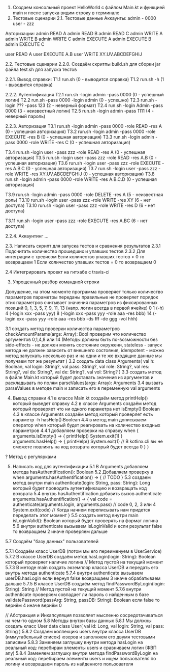 1. Создаем консольный проект HelloWorld с файлом Main.kt и функцией main
и после запуска видим строку в терминале
2. Тестовые сценарии
2.1. Тестовые данные
Аккаунты:
admin - 0000
user - zzz

Авторизации:
admin READ A
admin READ B
admin READ C
admin WRITE A
admin WRITE B
admin WRITE C
admin EXECUTE A
admin EXECUTE B
admin EXECUTE C

user READ A
user EXECUTE A.B
user WRITE XY.UV.ABCDEFGHIJ

2.2. Тестовые сценарии
2.2.0. Создаём скритпы
build.sh для сборки jar файла
test.sh для запуска тестов

2.2.1. Вывод справки:
T1.1 run.sh (0 - выводится справка)
T1.2 run.sh -h (1 - выводится справка)

2.2.2. Аутентификация
T2.1 run.sh -login admin -pass 0000 (0 - успешный логин)
T2.2 run.sh -pass 0000 -login admin (0 - успешно)
T2.3 run.sh -login ??? -pass 123 (2 - неверный формат)
T2.4 run.sh -login Admin -pass 0000 (3 - неизвестный логин)
T2.5 run.sh -login admin -pass 1111 (4 - неверный пароль)

2.2.3. Авторизация
T3.1 run.sh -login admin -pass 0000 -role READ -res A (0 - успешная авторизация)
T3.2 run.sh -login admin -pass 0000 -role EXECUTE -res B (0 - успешная авторизация)
T3.3 run.sh -login admin -pass 0000 -role WRITE -res C (0 - успешная авторизация)

T3.4 run.sh -login user -pass zzz -role READ -res A (0 - успешная авторизация)
T3.5 run.sh -login user -pass zzz -role READ -res A.B (0 - успешная авторизация)
T3.6 run.sh -login user -pass zzz -role EXECUTE -res A.B.C (0 - успешная авторизация)
T3.7 run.sh -login user -pass zzz -role WRITE -res XY.UV.ABCDEFGHIJ (0 - успешная авторизация)
T3.8 run.sh -login admin -pass 0000 -role WRITE -res A.B.C.D (0 - успешная авторизация)

T3.9 run.sh -login admin -pass 0000 -role DELETE -res A (5 - неизвестная роль)
T3.10 run.sh -login user -pass zzz -role WRITE -res XY (6 - нет доступа)
T3.10 run.sh -login user -pass zzz -role WRITE -res D (6 - нет доступа)

T3.11 run.sh -login user -pass zzz -role EXECUTE -res A.BC (6 - нет доступа)

2.2.4. Аккаунтинг
...

2.3. Написать скрипт для запуска тестов
и сравнения результатов
2.3.1 Подсчитать количество прошедших и упавших тестов
2.3.2 Для интеграции с тревисом
Если количество упавших тестов > 0 то возвращаем 1
Если количество упавших тестов = 0 то возвращаем 0

2.4 Интегрировать проект на гитхабе с travis-ci

3. Упрощенный разбор командной строки

Допущение, на этом моменте программа
проверяет только количество параметров
параметры переданы правильные
не проверяет порядок этих параметров
считывает значения параметров из фиксированных позиций 0, 1, 3, 5, 7, 9, 11, 13 (напр. логин всегда в первой ячейке)
0
1 (-h)
4 (-login xxx -pass yyy)
8 (-login xxx -pass yyy -role aaa -res bbb)
14 (-login xxx -pass yyy -role aaa -res bbb -ds fff -de ggg -vol hhh)

3.1 создать метод проверки количества параметров checkAmountParams(args: Array<String>): Bool
проверим что количество аргументов 0,1,4,8 или 14
(Методы должны быть по-возможности без
side-effects - не должен менять состояние окружени,
stateless - запуск метода не должен зависеть от внешнего состояния,
idempotent - можно метод запускать несколько раз и на одни и те же входящие данные мы получаем тот же результат
)
3.2 создать data class Arguments(
    val h: Boolean,
    val login: String?,
    val pass: String?,
    val role: String?,
    val res: String?,
    val ds: String?,
    val de: String?,
    val vol: String?
)
3.3 создать метод в файле Main.kt который будет доставать значения из аргументов и раскладывать по полям parseValues(args: Array<String>): Arguments
3.4 вызвать parseValues в методе main и записать его в переменную val arguments

4. Вывод справки
4.1 в классе Main.kt создаём метод printHelp() который выведет справку
4.2 в классе Arguments создаём метод который проверяет что ни одного параметра нет isEmpty():Boolean
4.3 в классе Arguments создаём метод который проверяет есть параметр -h hasHelp():Boolean
4.4 в метод main дописываем оператор when который будет реагировать на количество входных параметров
4.4.1 добавляем проверки на справку
when {
    arguments.isEmpty() -> {
        printHelp()
        System.exit(1)
    }
    arguments.hasHelp() -> {
        printHelp()
        System.exit(1) // В kotlinx.cli вы не сможете повлиять на код возврата который будет всегда 0
    }
}

? Метод с регулярками

5. Написать код для аутентификации
5.1 В Arguments добавляем метода hasAuthentification(): Boolean
5.2 Добавляем проверку в when
arguments.hasAuthentification() -> {
    // TODO
}
5.3 создаем метод внутри main authenticate(login: String, pass: String): Long который будет проводить аутентификацию 
и возвращать код возврата
5.4 внутрь hasAuthentification добавить вызов authenticate
arguments.hasAuthentification() -> {
    val code = authenticate(arguments.login, arguments.pass) // code 0, 2, 3 или 4
    System.exit(code) // Когда начнем переписывать нам придется переделать этот момент
}
5.5 создать метод внутри main isLoginValid(): Boolean который будет проверять на формат логина
5.6 внутри authenticate вызываем isLoginValid и если результат false то возвращаем 2 иначе проверяем дальше

5.7 Создаём "базу данных" пользователей

5.7.1 Создаём класс UserDB (потом мы его переименуем в UserService)
5.7.2 В классе UserDB создаём метод hasLogin(login: String): Boolean который проверяет наличие логина // Метод пустой на текущий момент
5.7.3 В методе main создать экземпляр класса UserDB и передать его внутрь метода authenticate
5.7.4 внутри authenticate вызываем userDB.hasLogin если вернул false возвращаем 3 иначе обрабатываем дальше
5.7.5 В классе UserDB создаём метод findPasswordByLogin(login: String): String // Метод пустой на текущий момент
5.7.6 внутри authenticate проверяем совпадает ли пароль с найденным в базе validatePassword(passArg: String, passDB: String): Boolean
если false то вернём 4 иначе вернём 0

// Абстракция и Инкапсуляция позволяет мысленно сосредотачиваться на чем-то одном
5.8 Методы внутри базы данных
5.8.1 Мы должны создать класс User
data class User(
    val id: Long,
    val login: String,
    val pass: String
)
5.8.2 Создаем коллекцию users внутри класса UserDB (иммутабельный список) юзеров и заполняем его двумя тестовыми записями
5.8.3 Заменяем заглушку внутри метода hasLogin на реальный код:
перебирам элементы users и сравниваем логин (ФВП any)
5.8.4 Заменяем заглушку внутри метода findPasswordByLogin на реальный код:
перебираем элементы users и ищем пользователя по логину и возвращаем пароль из найденного пользователя
